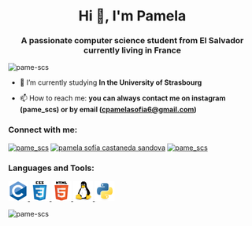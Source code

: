 <h1 align="center">Hi 👋, I'm Pamela</h1>
<h3 align="center">A passionate computer science student from El Salvador currently living in France</h3>

<p align="left"> <img src="https://komarev.com/ghpvc/?username=pame-scs&label=Profile%20views&color=0e75b6&style=flat" alt="pame-scs" /> </p>

- 🌱 I’m currently studying **In the University of Strasbourg**

- 📫 How to reach me: **you can always contact me on instagram (pame_scs) or by email (cpamelasofia6@gmail.com)**

<h3 align="left">Connect with me:</h3>
<p align="left">
<a href="https://twitter.com/pame_scs" target="blank"><img align="center" src="https://raw.githubusercontent.com/rahuldkjain/github-profile-readme-generator/master/src/images/icons/Social/twitter.svg" alt="pame_scs" height="30" width="40" /></a>
<a href="https://linkedin.com/in/pamela sofía castaneda sandova" target="blank"><img align="center" src="https://raw.githubusercontent.com/rahuldkjain/github-profile-readme-generator/master/src/images/icons/Social/linked-in-alt.svg" alt="pamela sofía castaneda sandova" height="30" width="40" /></a>
<a href="https://instagram.com/pame_scs" target="blank"><img align="center" src="https://raw.githubusercontent.com/rahuldkjain/github-profile-readme-generator/master/src/images/icons/Social/instagram.svg" alt="pame_scs" height="30" width="40" /></a>
</p>

<h3 align="left">Languages and Tools:</h3>
<p align="left"> <a href="https://www.cprogramming.com/" target="_blank" rel="noreferrer"> <img src="https://raw.githubusercontent.com/devicons/devicon/master/icons/c/c-original.svg" alt="c" width="40" height="40"/> </a> <a href="https://www.w3schools.com/css/" target="_blank" rel="noreferrer"> <img src="https://raw.githubusercontent.com/devicons/devicon/master/icons/css3/css3-original-wordmark.svg" alt="css3" width="40" height="40"/> </a> <a href="https://www.w3.org/html/" target="_blank" rel="noreferrer"> <img src="https://raw.githubusercontent.com/devicons/devicon/master/icons/html5/html5-original-wordmark.svg" alt="html5" width="40" height="40"/> </a> <a href="https://www.linux.org/" target="_blank" rel="noreferrer"> <img src="https://raw.githubusercontent.com/devicons/devicon/master/icons/linux/linux-original.svg" alt="linux" width="40" height="40"/> </a> <a href="https://www.python.org" target="_blank" rel="noreferrer"> <img src="https://raw.githubusercontent.com/devicons/devicon/master/icons/python/python-original.svg" alt="python" width="40" height="40"/> </a> </p>

<p><img align="center" src="https://github-readme-streak-stats.herokuapp.com/?user=pame-scs&" alt="pame-scs" /></p>

